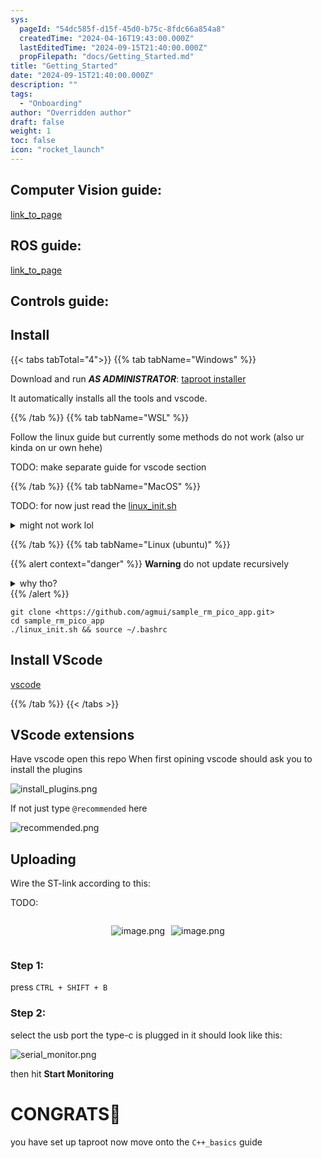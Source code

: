 ```yaml
---
sys:
  pageId: "54dc585f-d15f-45d0-b75c-8fdc66a854a8"
  createdTime: "2024-04-16T19:43:00.000Z"
  lastEditedTime: "2024-09-15T21:40:00.000Z"
  propFilepath: "docs/Getting_Started.md"
title: "Getting_Started"
date: "2024-09-15T21:40:00.000Z"
description: ""
tags:
  - "Onboarding"
author: "Overridden author"
draft: false
weight: 1
toc: false
icon: "rocket_launch"
---
```


## Computer Vision guide:

[link_to_page](86d45bc0-388b-4d26-8848-44f255f73d0e)

## ROS guide:

[link_to_page](3c76c1de-ec8f-46d6-8b0a-294005edc2d5)

## Controls guide:

## Install

{{< tabs tabTotal="4">}}
{{% tab tabName="Windows" %}}

Download and run _**AS ADMINISTRATOR**_: [taproot installer](https://github.com/Thornbots/TeachingFreshies/releases/tag/1.0)

It automatically installs all the tools and vscode.

{{% /tab %}}
{{% tab tabName="WSL" %}}

Follow the linux guide but currently some methods do not work (also ur kinda on ur own hehe)

TODO: make separate guide for vscode section

{{% /tab %}}
{{% tab tabName="MacOS" %}}

TODO: for now just read the [linux_init.sh](https://github.com/agmui/sample_rm_pico_app/blob/main/linux_init.sh)

<details>
<summary>might not work lol</summary>

`brew install libusb pkg-config`

Next install: [vscode](https://code.visualstudio.com/Download)

</details>

{{% /tab %}}
{{% tab tabName="Linux (ubuntu)" %}}

{{% alert context="danger" %}}
**Warning** do not update recursively
<details>
<summary>why tho?</summary>
There are some submodules that may go on for a while (like tinyusb) and I highly
recommend you don't need to get them.
If you want to see what submodules I update just look in `linux_init.sh`
</details>
{{% /alert %}}

```shell
git clone <https://github.com/agmui/sample_rm_pico_app.git>
cd sample_rm_pico_app
./linux_init.sh && source ~/.bashrc
```

## Install VScode

[vscode](https://code.visualstudio.com/Download)

{{% /tab %}}
{{< /tabs >}}

## VScode extensions

Have vscode open this repo
When first opining vscode should ask you to install the plugins

![install_plugins.png](https://prod-files-secure.s3.us-west-2.amazonaws.com/d518164a-d88e-44d1-a4ee-3adb3bd8bce0/89bd30f0-1825-4e77-867b-0a41ce370880/install_plugins.png?X-Amz-Algorithm=AWS4-HMAC-SHA256&X-Amz-Content-Sha256=UNSIGNED-PAYLOAD&X-Amz-Credential=ASIAZI2LB4665IGRDFUG%2F20250318%2Fus-west-2%2Fs3%2Faws4_request&X-Amz-Date=20250318T121432Z&X-Amz-Expires=3600&X-Amz-Security-Token=IQoJb3JpZ2luX2VjEAQaCXVzLXdlc3QtMiJGMEQCICDItx81Tp0tNfbZWn%2BUnqUK%2Fbk07mYea9cI2HcInq7XAiBjSh1HPg4YHr8bH5zfiSovBtb4yo0GQea2nIaOtXb1Hir%2FAwhdEAAaDDYzNzQyMzE4MzgwNSIM2RHwZ2Hpd1leG0zBKtwDz6Dpn4X4K1lwWJ%2BjSEzXQf9d%2FxQ%2BoiZVGv%2FnOiQDczEzHWO%2FRP7eLaYFNl1EDHpVHGs3hQ7C%2FlioWkLFY9u756ZHlVGPQBpvvT4eBBje4okz3LgRGFpLlhHDYjU6pMygzjvafwCSZEMTAKDsK8EQKqPp7Wna%2B7qH7bdRRcIZlsMCU7jz%2F%2B4XjlpX3ClsIr4nszLd0QD3sdIb3tiv3PV2TE56g%2F69XnyY3yTHkEqVbas%2Beiij%2FsXfeEjdndVQjyRFuScUAXvEC9qylebjxuZXrFWrF34b3wr6tQLLLuazHflsz%2B3hLgAMQOZgswY23miiDNPBm5gBOLt50P57akDvgWb7iFne%2B9PHSbmvF5bfxNB1qinCIGPeVHaZsCPR%2BAnhshE8StzgGNQr43AKsGgXOhZjaCWej14mUcLpW%2FNrJEin78wcgk7zWR3Xej3YyTCQCqaaJoP8wdWoCY6ySayJuT2CQs9VcrQS7xfafpH%2BwRwx5fzTFP67lvLgXFbiW7K5HoTXW%2BtPb3t1eaw363ZSi%2FMcskn4tDN7aS1KSiWA7IPtXXpjhPOggnHNwl9ljZwZChmnqPT540eyhuGpM%2BfyxIfxCxp3gdimyhNyjfo41rhNnFx%2Bf%2Fz0zVpuOacw07TlvgY6pgGQKnQgOy9xqWJvy0dGgANM7t8JmfKRAOCb92D3ZjUdvX4jf%2FHlx9xMy7VTdbZz%2BkK48XRggYB0eeeL5tClZ8k5dLCGwayUsgmtkxoNKTkitqMisfnujLcnKGMftRbfYYXdiPHoPf2xUyGnHpSySaPYw8Z00IDIrc3KlsuDj7vlS3NpHwY24Fmen8%2FPMMWhGKH41LuvyXyQ5OmUEJVvd7DZBR1AMlFR&X-Amz-Signature=166e6138dfac275b67a9962f1f231b56e681e21c6ff231b43312b825e68870a9&X-Amz-SignedHeaders=host&x-id=GetObject)

If not just type `@recommended` here  

![recommended.png](https://prod-files-secure.s3.us-west-2.amazonaws.com/d518164a-d88e-44d1-a4ee-3adb3bd8bce0/61e661e9-5d85-4dfc-be0d-8d2097a5e793/recommended.png?X-Amz-Algorithm=AWS4-HMAC-SHA256&X-Amz-Content-Sha256=UNSIGNED-PAYLOAD&X-Amz-Credential=ASIAZI2LB4665IGRDFUG%2F20250318%2Fus-west-2%2Fs3%2Faws4_request&X-Amz-Date=20250318T121432Z&X-Amz-Expires=3600&X-Amz-Security-Token=IQoJb3JpZ2luX2VjEAQaCXVzLXdlc3QtMiJGMEQCICDItx81Tp0tNfbZWn%2BUnqUK%2Fbk07mYea9cI2HcInq7XAiBjSh1HPg4YHr8bH5zfiSovBtb4yo0GQea2nIaOtXb1Hir%2FAwhdEAAaDDYzNzQyMzE4MzgwNSIM2RHwZ2Hpd1leG0zBKtwDz6Dpn4X4K1lwWJ%2BjSEzXQf9d%2FxQ%2BoiZVGv%2FnOiQDczEzHWO%2FRP7eLaYFNl1EDHpVHGs3hQ7C%2FlioWkLFY9u756ZHlVGPQBpvvT4eBBje4okz3LgRGFpLlhHDYjU6pMygzjvafwCSZEMTAKDsK8EQKqPp7Wna%2B7qH7bdRRcIZlsMCU7jz%2F%2B4XjlpX3ClsIr4nszLd0QD3sdIb3tiv3PV2TE56g%2F69XnyY3yTHkEqVbas%2Beiij%2FsXfeEjdndVQjyRFuScUAXvEC9qylebjxuZXrFWrF34b3wr6tQLLLuazHflsz%2B3hLgAMQOZgswY23miiDNPBm5gBOLt50P57akDvgWb7iFne%2B9PHSbmvF5bfxNB1qinCIGPeVHaZsCPR%2BAnhshE8StzgGNQr43AKsGgXOhZjaCWej14mUcLpW%2FNrJEin78wcgk7zWR3Xej3YyTCQCqaaJoP8wdWoCY6ySayJuT2CQs9VcrQS7xfafpH%2BwRwx5fzTFP67lvLgXFbiW7K5HoTXW%2BtPb3t1eaw363ZSi%2FMcskn4tDN7aS1KSiWA7IPtXXpjhPOggnHNwl9ljZwZChmnqPT540eyhuGpM%2BfyxIfxCxp3gdimyhNyjfo41rhNnFx%2Bf%2Fz0zVpuOacw07TlvgY6pgGQKnQgOy9xqWJvy0dGgANM7t8JmfKRAOCb92D3ZjUdvX4jf%2FHlx9xMy7VTdbZz%2BkK48XRggYB0eeeL5tClZ8k5dLCGwayUsgmtkxoNKTkitqMisfnujLcnKGMftRbfYYXdiPHoPf2xUyGnHpSySaPYw8Z00IDIrc3KlsuDj7vlS3NpHwY24Fmen8%2FPMMWhGKH41LuvyXyQ5OmUEJVvd7DZBR1AMlFR&X-Amz-Signature=643663d63ceafe5ed1125abdf2c0b9fad6a8f86090686be42870ef3b2311f33a&X-Amz-SignedHeaders=host&x-id=GetObject)

## Uploading

Wire the ST-link according to this:

TODO:

<div style="display: flex;flex-direction: row; column-gap:10px; max-width: 630px;justify-content: center;">
<div>

![image.png](https://prod-files-secure.s3.us-west-2.amazonaws.com/d518164a-d88e-44d1-a4ee-3adb3bd8bce0/210ecb78-1116-4d7b-b9b7-2292f66fa2c2/image.png?X-Amz-Algorithm=AWS4-HMAC-SHA256&X-Amz-Content-Sha256=UNSIGNED-PAYLOAD&X-Amz-Credential=ASIAZI2LB466ZYIMTF65%2F20250318%2Fus-west-2%2Fs3%2Faws4_request&X-Amz-Date=20250318T121433Z&X-Amz-Expires=3600&X-Amz-Security-Token=IQoJb3JpZ2luX2VjEAQaCXVzLXdlc3QtMiJHMEUCIQCGfdGmKvPtJgVA%2FQxCDDqee2ofr%2FpPNI9%2B8X7MdhCBmAIgI9EqSKdMWEOOZk8JpD%2BwRyS70mIrO7czrzEmFy6UwmAq%2FwMIXRAAGgw2Mzc0MjMxODM4MDUiDPMdkucBQlFPQHXleircA8SpwfJmsG5TKXnCe2DOvFVRxzUwmZgl0rLQaauK1LkwoHf5dcENEZSvhApzi%2FxdmuU60pSQuK9tPLJvpiWiLkDvC8oeSoc3TmLyaFw6h2DCKk%2BTbmB9zg9%2BsV0jkF3k6fELVH1QITxGXBMKCBv240E2B7JxNmwaXoDCGRbACIXwLWVg3qm6DE3g8PTTI%2Bt1M1%2B6vAIUakMeg2cKLeBiFe1CWrI3XvCfrnOt3imd07J18asoVHTEu3qvgARJMNOGshyoZ6xQ22YgrwAm6QVm4Y%2FCipEaGWD24WGnvpWIQfSq318AYSiseuSc7kDFPtSZz3tXkjUk2fNMq8bJQcb8pwhiLF3nXApMykS2%2BXsKNCr6DN1NwzNsky654UWBNNyCr%2F7uOO24g8iOmmadSOJO1WPTkSuUJCb%2BL7v8pWuxThrqVakFHve3lSJLrbgYTML3WYEPW%2Bml%2F0Ty0WDhMOr5fPkUeRUcXPJI9oifNfLFJnibBpep%2FBID%2F5Z4WggzmilkZ4VoMHMvNv74A5HbQk0w5lhOjwlXrWYXzKIBiVMFpgSghKEqubc1RUuRGTVhqEVAXmT%2B8NKT8I65i8T%2FTMce%2FQbm9LnyQKyr89B2FlylPUm5j%2B3JPeEyfNCp7lZyMPW05b4GOqUBX8w6jcibAy5F%2FTC8bebYH6CC5vpUkrG5HDb%2BGKY04D0WvqvcL5UT%2Fus3k9y42xye9DGFa%2FXkVOJY3bJua4mqxZElNg1vWP1S4HCc0sukvApIlJtBzEqgQXvrrjBLd3eUstKps%2FqDWTTAs0Fv%2F3rQt7JCk%2FEA9AaD4fcLXujkZZuHl1Wg9erTF1t9aAJRUBaEWhbW9Y3oa6VNiydGvKkX2FZbRu7Z&X-Amz-Signature=68fe169a13c40ac33ba551cf918b74adccd518301aee60947a667c525aa7384b&X-Amz-SignedHeaders=host&x-id=GetObject)

</div>
<div>

![image.png](https://prod-files-secure.s3.us-west-2.amazonaws.com/d518164a-d88e-44d1-a4ee-3adb3bd8bce0/33a0fd0f-8ca6-4a86-8e09-26e95ded1fff/image.png?X-Amz-Algorithm=AWS4-HMAC-SHA256&X-Amz-Content-Sha256=UNSIGNED-PAYLOAD&X-Amz-Credential=ASIAZI2LB466ZSQL6A2D%2F20250318%2Fus-west-2%2Fs3%2Faws4_request&X-Amz-Date=20250318T121434Z&X-Amz-Expires=3600&X-Amz-Security-Token=IQoJb3JpZ2luX2VjEAQaCXVzLXdlc3QtMiJHMEUCIEk%2FDWARAljmUCrttsT1S1XDQFLJ71duIxUlredrudctAiEAxPLCRUlQNeZkj1wFar1XxHQVy3%2FEWEK9oHurhmBqZZsq%2FwMIXRAAGgw2Mzc0MjMxODM4MDUiDCZf0M1N%2FyoXu5yNiCrcA3bEz1UVm3tYm3X1iL1zEP2VPdYGBOhV%2FIv0iCm6G8x1EW7E9szwOeVsG0KUXvs40vP0ydXBzRytxM1UOjrDkDwgrvgp1Px%2BBl0MFORvTjzizNrZpsvB%2By5QXNaxDQeEftmfmHF1TwwzEGBFgfJX%2FaqAp0N%2BDREMWX2Lis1Rbhx07ejSd1qto92P7A3nYzHeNC6lAPZqRk%2B7n1PpIBQWcZeIKGRFH%2Ft7CyyH93kBgBhyoydePD4ygcsP%2BGA5T0nlVaLxeLURfbDmKB65vs9YiLvUssml64cMuFMZTI06qAfWiwLm6BjZIS%2BniFhszCKlZAcz7tH2nJBScujNfJoe6XcgbTZMIXkHQOv7rzG1CRf2BdEbl74CvfoVrOCkvSDFsgnXV6PNj2a4OqbIV502u99TypvdbPKudZW6bBiQ1rCXKHPGNkrpgbWU4rury3xUfPEqDgZY%2FHTfKokqX614jz%2FmSukGCisdnYx6otgs0QSPW%2FmSfDsSCp4e%2B7axywYbUQTguINoB7uKUaxhFctn5dilHPvH3ZEH1XxIDnPkaa57uZpbCWV515o7bJ0ostkQZ4Fejwmx85EwKykqsgemI8vj1Db9nCkgrIEuHqESLGNHMPHVM55KvzM80%2BH8MOy05b4GOqUBnhs8h97vPksTSZ2%2FR%2BOUAXzMJZpRmkzxXrHDkb3ur3vblbZlwRbS9Q2ewzvc4iFMmAvgdLMcKb8wn5Ogoot%2Fvgn7ijIxjEsdCEszv2%2FHrr3AG0hmEA251s25EBbm0Kok%2Bkd5ZNfV221dzyogvZoguXhaFb7d%2BkYUr6cGPkbcnwmLRG4H7NJ2RaZ9COklCUTKUHLvmkLmdhg6J6%2FIP8d6K6K3FJT9&X-Amz-Signature=e2948ac978475f23e8b7898ad2df78b3733131170ccdf87f9028ea3f914d67b8&X-Amz-SignedHeaders=host&x-id=GetObject)

</div>
</div>

### Step 1:

press `CTRL + SHIFT + B`

### Step 2:

select the usb port the type-c is plugged in it should look like this:

![serial_monitor.png](https://prod-files-secure.s3.us-west-2.amazonaws.com/d518164a-d88e-44d1-a4ee-3adb3bd8bce0/f03f4774-05d4-4393-b6a0-d5efb6d315ab/serial_monitor.png?X-Amz-Algorithm=AWS4-HMAC-SHA256&X-Amz-Content-Sha256=UNSIGNED-PAYLOAD&X-Amz-Credential=ASIAZI2LB4665IGRDFUG%2F20250318%2Fus-west-2%2Fs3%2Faws4_request&X-Amz-Date=20250318T121432Z&X-Amz-Expires=3600&X-Amz-Security-Token=IQoJb3JpZ2luX2VjEAQaCXVzLXdlc3QtMiJGMEQCICDItx81Tp0tNfbZWn%2BUnqUK%2Fbk07mYea9cI2HcInq7XAiBjSh1HPg4YHr8bH5zfiSovBtb4yo0GQea2nIaOtXb1Hir%2FAwhdEAAaDDYzNzQyMzE4MzgwNSIM2RHwZ2Hpd1leG0zBKtwDz6Dpn4X4K1lwWJ%2BjSEzXQf9d%2FxQ%2BoiZVGv%2FnOiQDczEzHWO%2FRP7eLaYFNl1EDHpVHGs3hQ7C%2FlioWkLFY9u756ZHlVGPQBpvvT4eBBje4okz3LgRGFpLlhHDYjU6pMygzjvafwCSZEMTAKDsK8EQKqPp7Wna%2B7qH7bdRRcIZlsMCU7jz%2F%2B4XjlpX3ClsIr4nszLd0QD3sdIb3tiv3PV2TE56g%2F69XnyY3yTHkEqVbas%2Beiij%2FsXfeEjdndVQjyRFuScUAXvEC9qylebjxuZXrFWrF34b3wr6tQLLLuazHflsz%2B3hLgAMQOZgswY23miiDNPBm5gBOLt50P57akDvgWb7iFne%2B9PHSbmvF5bfxNB1qinCIGPeVHaZsCPR%2BAnhshE8StzgGNQr43AKsGgXOhZjaCWej14mUcLpW%2FNrJEin78wcgk7zWR3Xej3YyTCQCqaaJoP8wdWoCY6ySayJuT2CQs9VcrQS7xfafpH%2BwRwx5fzTFP67lvLgXFbiW7K5HoTXW%2BtPb3t1eaw363ZSi%2FMcskn4tDN7aS1KSiWA7IPtXXpjhPOggnHNwl9ljZwZChmnqPT540eyhuGpM%2BfyxIfxCxp3gdimyhNyjfo41rhNnFx%2Bf%2Fz0zVpuOacw07TlvgY6pgGQKnQgOy9xqWJvy0dGgANM7t8JmfKRAOCb92D3ZjUdvX4jf%2FHlx9xMy7VTdbZz%2BkK48XRggYB0eeeL5tClZ8k5dLCGwayUsgmtkxoNKTkitqMisfnujLcnKGMftRbfYYXdiPHoPf2xUyGnHpSySaPYw8Z00IDIrc3KlsuDj7vlS3NpHwY24Fmen8%2FPMMWhGKH41LuvyXyQ5OmUEJVvd7DZBR1AMlFR&X-Amz-Signature=910a6a271d1b89932b08eb54467b50a7e12977f1b6135834f7af4fe657c52bc3&X-Amz-SignedHeaders=host&x-id=GetObject)

then hit **Start Monitoring**

# CONGRATS🎉

you have set up taproot now move onto the `C++_basics` guide
